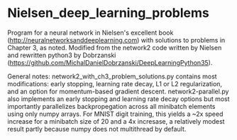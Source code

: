 # Nielsen_deep_learning_problems
Program for a neural network in Nielsen's excellent book (http://neuralnetworksanddeeplearning.com) with solutions to problems in Chapter 3, as noted.  Modified from the network2 code written by Nielsen and rewritten python3 by Dobrzanski (https://github.com/MichalDanielDobrzanski/DeepLearningPython35).

General notes: network2_with_ch3_problem_solutions.py contains most modifications: early stopping, learning rate decay, L1 or L2 regularization, and an option for momentum-based gradient descent. network2-parallel.py also implements an early stopping and learning rate decay options but most importantly parallelizes backpropegation across all minibatch elements using only numpy arrays.  For MNIST digit training, this yields a ~2x speed increase for a minibatch size of 20 and a 4x incresase, a relatively modest result partly because numpy does not multithread by default.
